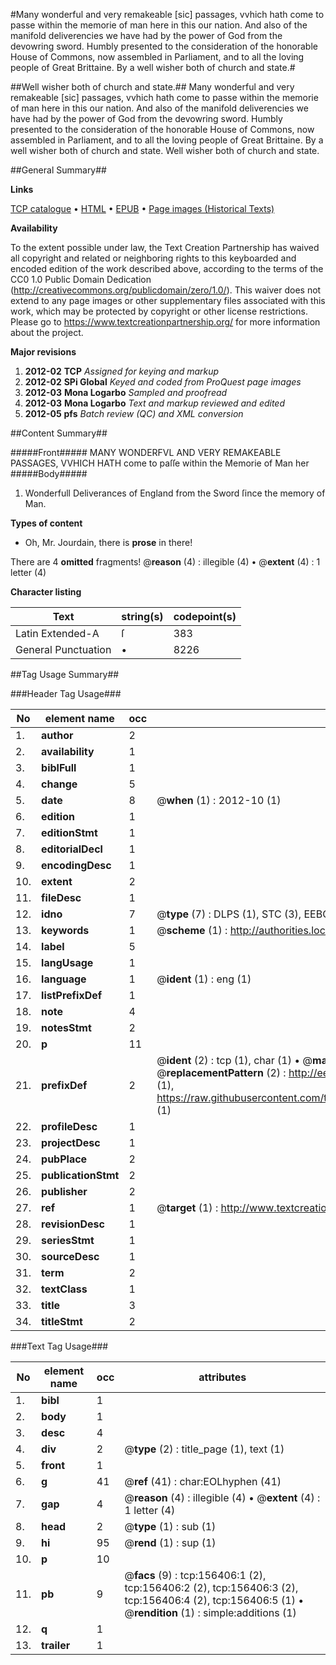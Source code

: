 #Many wonderful and very remakeable [sic] passages, vvhich hath come to passe within the memorie of man here in this our nation. And also of the manifold deliverencies we have had by the power of God from the devowring sword. Humbly presented to the consideration of the honorable House of Commons, now assembled in Parliament, and to all the loving people of Great Brittaine. By a well wisher both of church and state.#

##Well wisher both of church and state.##
Many wonderful and very remakeable [sic] passages, vvhich hath come to passe within the memorie of man here in this our nation. And also of the manifold deliverencies we have had by the power of God from the devowring sword. Humbly presented to the consideration of the honorable House of Commons, now assembled in Parliament, and to all the loving people of Great Brittaine. By a well wisher both of church and state.
Well wisher both of church and state.

##General Summary##

**Links**

[TCP catalogue](http://www.ota.ox.ac.uk/tcp/)  • 
[HTML](http://tei.it.ox.ac.uk/tcp/Texts-HTML/free/A89/A89514.html)  • 
[EPUB](http://tei.it.ox.ac.uk/tcp/Texts-EPUB/free/A89/A89514.epub) • 
[Page images (Historical Texts)](https://historicaltexts.jisc.ac.uk/eebo-99872539e)

**Availability**

To the extent possible under law, the Text Creation Partnership has waived all copyright and related or neighboring rights to this keyboarded and encoded edition of the work described above, according to the terms of the CC0 1.0 Public Domain Dedication (http://creativecommons.org/publicdomain/zero/1.0/). This waiver does not extend to any page images or other supplementary files associated with this work, which may be protected by copyright or other license restrictions. Please go to https://www.textcreationpartnership.org/ for more information about the project.

**Major revisions**

1. __2012-02__ __TCP__ *Assigned for keying and markup*
1. __2012-02__ __SPi Global__ *Keyed and coded from ProQuest page images*
1. __2012-03__ __Mona Logarbo__ *Sampled and proofread*
1. __2012-03__ __Mona Logarbo__ *Text and markup reviewed and edited*
1. __2012-05__ __pfs__ *Batch review (QC) and XML conversion*

##Content Summary##

#####Front#####
MANY WONDERFVL AND VERY REMAKEABLE PASSAGES, VVHICH HATH come to paſſe within the Memorie of Man her
#####Body#####

1. Wonderfull Deliverances of England from the Sword ſince the memory of Man.

**Types of content**

  * Oh, Mr. Jourdain, there is **prose** in there!

There are 4 **omitted** fragments! 
 @__reason__ (4) : illegible (4)  •  @__extent__ (4) : 1 letter (4)

**Character listing**


|Text|string(s)|codepoint(s)|
|---|---|---|
|Latin Extended-A|ſ|383|
|General Punctuation|•|8226|

##Tag Usage Summary##

###Header Tag Usage###

|No|element name|occ|attributes|
|---|---|---|---|
|1.|__author__|2||
|2.|__availability__|1||
|3.|__biblFull__|1||
|4.|__change__|5||
|5.|__date__|8| @__when__ (1) : 2012-10 (1)|
|6.|__edition__|1||
|7.|__editionStmt__|1||
|8.|__editorialDecl__|1||
|9.|__encodingDesc__|1||
|10.|__extent__|2||
|11.|__fileDesc__|1||
|12.|__idno__|7| @__type__ (7) : DLPS (1), STC (3), EEBO-CITATION (1), PROQUEST (1), VID (1)|
|13.|__keywords__|1| @__scheme__ (1) : http://authorities.loc.gov/ (1)|
|14.|__label__|5||
|15.|__langUsage__|1||
|16.|__language__|1| @__ident__ (1) : eng (1)|
|17.|__listPrefixDef__|1||
|18.|__note__|4||
|19.|__notesStmt__|2||
|20.|__p__|11||
|21.|__prefixDef__|2| @__ident__ (2) : tcp (1), char (1)  •  @__matchPattern__ (2) : ([0-9\-]+):([0-9IVX]+) (1), (.+) (1)  •  @__replacementPattern__ (2) : http://eebo.chadwyck.com/downloadtiff?vid=$1&page=$2 (1), https://raw.githubusercontent.com/textcreationpartnership/Texts/master/tcpchars.xml#$1 (1)|
|22.|__profileDesc__|1||
|23.|__projectDesc__|1||
|24.|__pubPlace__|2||
|25.|__publicationStmt__|2||
|26.|__publisher__|2||
|27.|__ref__|1| @__target__ (1) : http://www.textcreationpartnership.org/docs/. (1)|
|28.|__revisionDesc__|1||
|29.|__seriesStmt__|1||
|30.|__sourceDesc__|1||
|31.|__term__|2||
|32.|__textClass__|1||
|33.|__title__|3||
|34.|__titleStmt__|2||


###Text Tag Usage###

|No|element name|occ|attributes|
|---|---|---|---|
|1.|__bibl__|1||
|2.|__body__|1||
|3.|__desc__|4||
|4.|__div__|2| @__type__ (2) : title_page (1), text (1)|
|5.|__front__|1||
|6.|__g__|41| @__ref__ (41) : char:EOLhyphen (41)|
|7.|__gap__|4| @__reason__ (4) : illegible (4)  •  @__extent__ (4) : 1 letter (4)|
|8.|__head__|2| @__type__ (1) : sub (1)|
|9.|__hi__|95| @__rend__ (1) : sup (1)|
|10.|__p__|10||
|11.|__pb__|9| @__facs__ (9) : tcp:156406:1 (2), tcp:156406:2 (2), tcp:156406:3 (2), tcp:156406:4 (2), tcp:156406:5 (1)  •  @__rendition__ (1) : simple:additions (1)|
|12.|__q__|1||
|13.|__trailer__|1||
